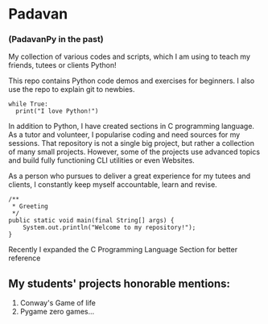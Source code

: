 # Padavan
### (PadavanPy in the past)
My collection of various codes and scripts, which I am using to teach my friends, tutees or clients Python!

This repo contains Python code demos and exercises for beginners.
I also use the repo to explain git to newbies.

```
while True:
  print("I love Python!")
```

In addition to Python, I have created sections in C programming language.
As a tutor and volunteer, I popularise coding and need sources for my sessions.
That repository is not a single big project, but rather a collection of many small projects.
However, some of the projects use advanced topics and build fully functioning CLI utilities or even Websites.

As a person who pursues to deliver a great experience for my tutees and clients, I constantly keep myself accountable, learn and revise.

```
/**
 * Greeting
 */
public static void main(final String[] args) {
    System.out.println("Welcome to my repository!");
}
```

Recently I expanded the C Programming Language Section for better reference

## My students' projects honorable mentions:

1) Conway's Game of life
2) Pygame zero games...

